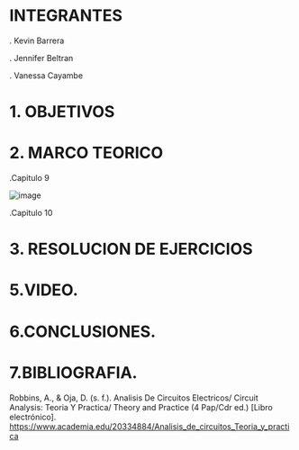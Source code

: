 # INTEGRANTES

. Kevin Barrera

. Jennifer Beltran

. Vanessa Cayambe

# 1. OBJETIVOS



# 2. MARCO TEORICO

.Capitulo 9

![image](https://user-images.githubusercontent.com/84421020/126576677-6c708d90-400b-42f9-a0be-2ba7666df756.png)

.Capitulo 10


# 3. RESOLUCION DE EJERCICIOS



# 5.VIDEO.



# 6.CONCLUSIONES.



# 7.BIBLIOGRAFIA.

Robbins, A., & Oja, D. (s. f.). Analisis De Circuitos Electricos/ Circuit Analysis: Teoria Y Practica/ Theory and Practice (4 Pap/Cdr ed.) [Libro electrónico]. https://www.academia.edu/20334884/Analisis_de_circuitos_Teoria_y_practica
